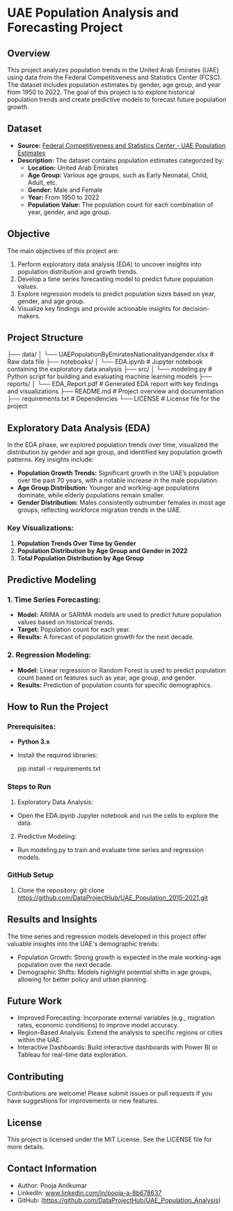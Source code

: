 # UAE Population Analysis and Forecasting Project

## Overview

This project analyzes population trends in the United Arab Emirates (UAE) using data from the Federal Competitiveness and Statistics Center (FCSC). The dataset includes population estimates by gender, age group, and year from 1950 to 2022. The goal of this project is to explore historical population trends and create predictive models to forecast future population growth.

## Dataset

- **Source:** [Federal Competitiveness and Statistics Center - UAE Population Estimates](https://opendata.fcsc.gov.ae/@federal-competitiveness-and-statistics-center/uae-population-estimates-by-gender-age-group-year)
- **Description:** The dataset contains population estimates categorized by:
  - **Location:** United Arab Emirates
  - **Age Group:** Various age groups, such as Early Neonatal, Child, Adult, etc.
  - **Gender:** Male and Female
  - **Year:** From 1950 to 2022
  - **Population Value:** The population count for each combination of year, gender, and age group.

## Objective

The main objectives of this project are:
1. Perform exploratory data analysis (EDA) to uncover insights into population distribution and growth trends.
2. Develop a time series forecasting model to predict future population values.
3. Explore regression models to predict population sizes based on year, gender, and age group.
4. Visualize key findings and provide actionable insights for decision-makers.

## Project Structure
├── data/
│ └── UAEPopulationByEmiratesNationalityandgender.xlsx # Raw data file 
├── notebooks/
│ └── EDA.ipynb # Jupyter notebook containing the exploratory data analysis 
├── src/
│ └── modeling.py # Python script for building and evaluating machine learning models 
├── reports/
│ └── EDA_Report.pdf # Generated EDA report with key findings and visualizations 
├── README.md # Project overview and documentation 
├── requirements.txt # Dependencies 
└── LICENSE # License file for the project


## Exploratory Data Analysis (EDA)

In the EDA phase, we explored population trends over time, visualized the distribution by gender and age group, and identified key population growth patterns. Key insights include:
- **Population Growth Trends:** Significant growth in the UAE’s population over the past 70 years, with a notable increase in the male population.
- **Age Group Distribution:** Younger and working-age populations dominate, while elderly populations remain smaller.
- **Gender Distribution:** Males consistently outnumber females in most age groups, reflecting workforce migration trends in the UAE.

### Key Visualizations:
1. **Population Trends Over Time by Gender**
2. **Population Distribution by Age Group and Gender in 2022**
3. **Total Population Distribution by Age Group**

## Predictive Modeling

### 1. Time Series Forecasting:
   - **Model:** ARIMA or SARIMA models are used to predict future population values based on historical trends.
   - **Target:** Population count for each year.
   - **Results:** A forecast of population growth for the next decade.

### 2. Regression Modeling:
   - **Model:** Linear regression or Random Forest is used to predict population count based on features such as year, age group, and gender.
   - **Results:** Prediction of population counts for specific demographics.

## How to Run the Project

### Prerequisites:
- **Python 3.x**
- Install the required libraries:

  pip install -r requirements.txt


### Steps to Run
1. Exploratory Data Analysis:
- Open the EDA.ipynb Jupyter notebook and run the cells to explore the data.
2. Predictive Modeling:
- Run modeling.py to train and evaluate time series and regression models.

### GitHub Setup
1. Clone the repository:
git clone https://github.com/DataProjectHub/UAE_Population_2015-2021.git


## Results and Insights

The time series and regression models developed in this project offer valuable insights into the UAE's demographic trends:
- Population Growth: Strong growth is expected in the male working-age population over the next decade.
- Demographic Shifts: Models highlight potential shifts in age groups, allowing for better policy and urban planning.

## Future Work

- Improved Forecasting: Incorporate external variables (e.g., migration rates, economic conditions) to improve model accuracy.
- Region-Based Analysis: Extend the analysis to specific regions or cities within the UAE.
- Interactive Dashboards: Build interactive dashboards with Power BI or Tableau for real-time data exploration.

## Contributing

Contributions are welcome! Please submit issues or pull requests if you have suggestions for improvements or new features.

## License

This project is licensed under the MIT License. See the LICENSE file for more details.

## Contact Information

- Author: Pooja Anilkumar
- LinkedIn: www.linkedin.com/in/pooja-a-8b678637
- GitHub: (https://github.com/DataProjectHub/UAE_Population_Analysis)
